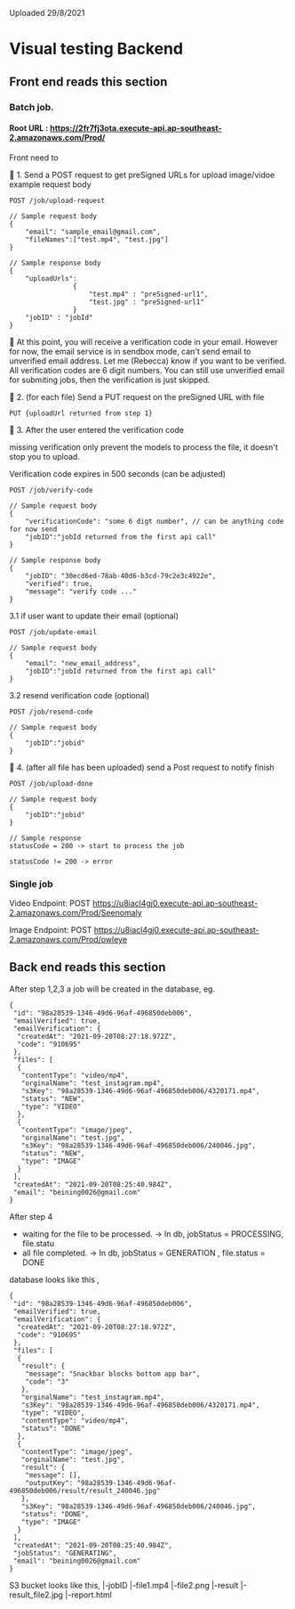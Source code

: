 Uploaded 29/8/2021

# Visual testing Backend

## Front end reads this section

### Batch job.

#### Root URL : https://2fr7fj3ota.execute-api.ap-southeast-2.amazonaws.com/Prod/

Front need to

🔵 1. Send a POST request to get preSigned URLs for upload image/vidoe
example request body

```
POST /job/upload-request

// Sample request body
{
    "email": "sample_email@gmail.com",
    "fileNames":["test.mp4", "test.jpg"]
}

// Sample response body 
{
    "uploadUrls":
                { 
                    "test.mp4" : "preSigned-url1",
                    "test.jpg" : "preSigned-url1"
                }
    "jobID" : "jobId"
}
```

📧 At this point, you will receive a verification code in your email. However for now, the email service is in sendbox mode, can't send email to unverified email address. Let me (Rebecca) know if you want to be verified.  All verification codes are 6 digit numbers. You can still use unverified email for submiting jobs, then the verification is just skipped. 

🔵 2. (for each file) Send a PUT request on the preSigned URL with file

```
PUT {uploadUrl returned from step 1}
```

🔴 3. After the user entered the verification code 

missing verification only prevent the models to process the file, it doesn't stop you to upload.

Verification code expires in 500 seconds (can be adjusted)
```
POST /job/verify-code

// Sample request body
{
    "verificationCode": "some 6 digt number", // can be anything code for now send 
    "jobID":"jobId returned from the first api call"
}

// Sample response body 
{
    "jobID": "30ecd6ed-78ab-40d6-b3cd-79c2e3c4922e",
    "verified": true,
    "message": "verify code ..."
}
```

3.1 if user want to update their email (optional)
```
POST /job/update-email

// Sample request body
{
    "email": "new_email_address",
    "jobID":"jobId returned from the first api call"
}
```

3.2 resend verification code (optional)
```
POST /job/resend-code

// Sample request body
{
    "jobID":"jobid"
}
```

🔵 4. (after all file has been uploaded) send a Post request to notify finish 
```
POST /job/upload-done

// Sample request body
{
    "jobID":"jobid"
}

// Sample response 
statusCode = 200 -> start to process the job

statusCode != 200 -> error
```

### Single job

Video Endpoint: POST https://u8iacl4gj0.execute-api.ap-southeast-2.amazonaws.com/Prod/Seenomaly

Image Endpoint: POST https://u8iacl4gj0.execute-api.ap-southeast-2.amazonaws.com/Prod/owleye

## Back end reads this section
After step 1,2,3 a job will be created in the database, eg.
```
{
 "id": "98a28539-1346-49d6-96af-496850deb006",
 "emailVerified": true,
 "emailVerification": {
  "createdAt": "2021-09-20T08:27:18.972Z",
  "code": "910695"
 },
 "files": [
  {
   "contentType": "video/mp4",
   "orginalName": "test_instagram.mp4",
   "s3Key": "98a28539-1346-49d6-96af-496850deb006/4320171.mp4",
   "status": "NEW",
   "type": "VIDEO"
  },
  {
   "contentType": "image/jpeg",
   "orginalName": "test.jpg",
   "s3Key": "98a28539-1346-49d6-96af-496850deb006/240046.jpg",
   "status": "NEW",
   "type": "IMAGE"
  }
 ],
 "createdAt": "2021-09-20T08:25:40.984Z",
 "email": "beining0026@gmail.com"
}

```

After step 4 

* waiting for the file to be processed. -> In db, jobStatus = PROCESSING, file.statu
* all file completed.  -> In db, jobStatus = GENERATION , file.status = DONE

database looks like this ,
```
{
 "id": "98a28539-1346-49d6-96af-496850deb006",
 "emailVerified": true,
 "emailVerification": {
  "createdAt": "2021-09-20T08:27:18.972Z",
  "code": "910695"
 },
 "files": [
  {
   "result": {
    "message": "Snackbar blocks bottom app bar",
    "code": "3"
   },
   "orginalName": "test_instagram.mp4",
   "s3Key": "98a28539-1346-49d6-96af-496850deb006/4320171.mp4",
   "type": "VIDEO",
   "contentType": "video/mp4",
   "status": "DONE"
  },
  {
   "contentType": "image/jpeg",
   "orginalName": "test.jpg",
   "result": {
    "message": [],
    "outputKey": "98a28539-1346-49d6-96af-496850deb006/result/result_240046.jpg"
   },
   "s3Key": "98a28539-1346-49d6-96af-496850deb006/240046.jpg",
   "status": "DONE",
   "type": "IMAGE"
  }
 ],
 "createdAt": "2021-09-20T08:25:40.984Z",
 "jobStatus": "GENERATING",
 "email": "beining0026@gmail.com"
}
```
S3 bucket looks like this,
|-jobID
    |-file1.mp4
    |-file2.png
    |-result
        |-result_file2.jpg
    |-report.html



